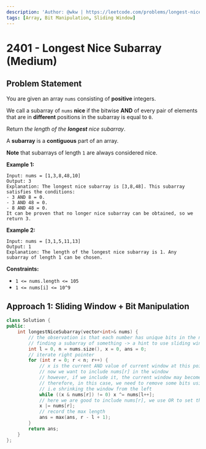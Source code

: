 ```yaml
---
description: 'Author: @wkw | https://leetcode.com/problems/longest-nice-subarray/'
tags: [Array, Bit Manipulation, Sliding Window]
---
```


# 2401 - Longest Nice Subarray (Medium)

## Problem Statement

You are given an array `nums` consisting of **positive** integers.

We call a subarray of `nums` **nice** if the bitwise **AND** of every pair of elements that are in **different** positions in the subarray is equal to `0`.

Return _the length of the **longest** nice subarray_.

A **subarray** is a **contiguous** part of an array.

**Note** that subarrays of length `1` are always considered nice.

**Example 1:**

```
Input: nums = [1,3,8,48,10]
Output: 3
Explanation: The longest nice subarray is [3,8,48]. This subarray satisfies the conditions:
- 3 AND 8 = 0.
- 3 AND 48 = 0.
- 8 AND 48 = 0.
It can be proven that no longer nice subarray can be obtained, so we return 3.
```

**Example 2:**

```
Input: nums = [3,1,5,11,13]
Output: 1
Explanation: The length of the longest nice subarray is 1. Any subarray of length 1 can be chosen.
```

**Constraints:**

- `1 <= nums.length <= 105`
- `1 <= nums[i] <= 10^9`

## Approach 1: Sliding Window + Bit Manipulation

<SolutionAuthor name="@wkw"/>

```cpp
class Solution {
public:
    int longestNiceSubarray(vector<int>& nums) {
        // the observation is that each number has unique bits in the nice array
        // finding a subarray of something -> a hint to use sliding window
        int l = 0, n = nums.size(), x = 0, ans = 0;
        // iterate right pointer
        for (int r = 0; r < n; r++) {
            // x is the current AND value of current window at this point
            // now we want to include nums[r] in the window
            // however, if we include it, the current window may become not nice (i.e. x_new != 0)
            // therefore, in this case, we need to remove some bits using XOR,
            // i.e shrinking the window from the left
            while ((x & nums[r]) != 0) x ^= nums[l++];
            // here we are good to include nums[r], we use OR to set the bits
            x |= nums[r];
            // record the max length
            ans = max(ans, r - l + 1);
        }
        return ans;
    }
};
```
